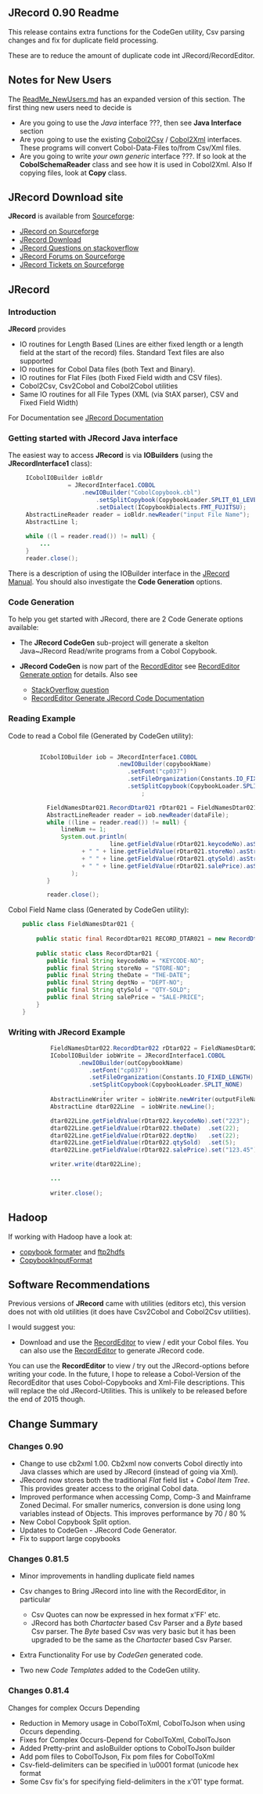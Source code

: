 ## JRecord 0.90 Readme
This release contains extra functions for the CodeGen utility,
Csv parsing changes and fix for duplicate field processing.

These are to reduce the amount of duplicate code int JRecord/RecordEditor.

## Notes for New Users
The [ReadMe_NewUsers.md](ReadMe_NewUsers.htm) has an expanded version of this section.
The first thing new users need to decide is

* Are you going to use the *Java* interface ???, then see **Java Interface** section
* Are you going to use the existing [Cobol2Csv](http://coboltocsv.sourceforge.net/wCbl2C02.htm) / [Cobol2Xml](http://coboltoxml.sourceforge.net/wCbl2X02.htm) interfaces. These programs will
convert Cobol-Data-Files to/from Csv/Xml files.
* Are you going to write *your own generic* interface ???. If so look at the **CobolSchemaReader** class
and see how it is used in Cobol2Xml. Also If copying files, look at **Copy** class.

## JRecord Download site

**JRecord** is available from [Sourceforge](https://sourceforge.net/projects/jrecord/):

* [JRecord on Sourceforge](https://sourceforge.net/projects/jrecord/)
* [JRecord Download](https://sourceforge.net/projects/jrecord/files/)
* [JRecord Questions on stackoverflow](https://stackoverflow.com/questions/tagged/jrecord)
* [JRecord Forums on Sourceforge](https://sourceforge.net/p/jrecord/discussion/)
* [JRecord Tickets on Sourceforge](https://sourceforge.net/p/jrecord/_list/tickets)

## JRecord

### Introduction

**JRecord** provides

* IO routines for Length Based (Lines are either fixed length or a length
field at the start of the record) files. Standard Text files are also supported
* IO routines for Cobol Data files (both Text and Binary).
* IO routines for Flat Files (both Fixed Field width and CSV files).
* Cobol2Csv, Csv2Cobol and Cobol2Cobol utilities
* Same IO routines for all File Types (XML (via StAX parser), CSV and Fixed Field Width) 

For Documentation see [JRecord Documentation](Docs/JRecordIntro.htm)

### Getting started with JRecord Java interface
The easiest way to access **JRecord** is via **IOBuilders** (using the **JRecordInterface1** class):

```java
     ICobolIOBuilder ioBldr 
                 = JRecordInterface1.COBOL
                     .newIOBuilder("CobolCopybook.cbl")
                         .setSplitCopybook(CopybookLoader.SPLIT_01_LEVEL)
                         .setDialect(ICopybookDialects.FMT_FUJITSU);
     AbstractLineReader reader = ioBldr.newReader("input File Name");
     AbstractLine l;
         
     while ((l = reader.read()) != null) {
         ...
     }
     reader.close();
```

There is a description of using the IOBuilder interface in the [JRecord Manual](Docs/JRecordIntro.htm#HDRIOBLDR"). You should also investigate
the **Code Generation** options.


### Code Generation
To help you get started with JRecord, there are 2 Code Generate options available:
 
* The **JRecord CodeGen** sub-project will generate a skelton Java~JRecord Read/write programs from a Cobol Copybook.
* **JRecord CodeGen** is now part of the [RecordEditor](https://sourceforge.net/projects/record-editor/)
see [RecordEditor Generate option](Docs/RecordEditorGenerate.htm) for details. Also see 

    * [StackOverflow question](https://stackoverflow.com/questions/46313332/how-do-you-generate-javajrecord-code-fror-a-cobol-copybook)
    * [RecordEditor Generate JRecord Code Documentation](http://record-editor.sourceforge.net/RecordEditorGenerate.htm)

### Reading Example

Code to read a Cobol file (Generated by CodeGen utility):

```java

         ICobolIOBuilder iob = JRecordInterface1.COBOL
                               .newIOBuilder(copybookName)
                                  .setFont("cp037")
                                  .setFileOrganization(Constants.IO_FIXED_LENGTH)
                                  .setSplitCopybook(CopybookLoader.SPLIT_NONE)
                                      ;  

           FieldNamesDtar021.RecordDtar021 rDtar021 = FieldNamesDtar021.RECORD_DTAR021;
           AbstractLineReader reader = iob.newReader(dataFile);
           while ((line = reader.read()) != null) {
               lineNum += 1;
               System.out.println(
                             line.getFieldValue(rDtar021.keycodeNo).asString()
                     + " " + line.getFieldValue(rDtar021.storeNo).asString()
                     + " " + line.getFieldValue(rDtar021.qtySold).asString()
                     + " " + line.getFieldValue(rDtar021.salePrice).asString()
                  );
           }

           reader.close();
```

Cobol Field Name class (Generated by CodeGen utility):

```java 
    public class FieldNamesDtar021 {
    
        public static final RecordDtar021 RECORD_DTAR021 = new RecordDtar021();
    
        public static class RecordDtar021 {
           public final String keycodeNo = "KEYCODE-NO";
           public final String storeNo = "STORE-NO";
           public final String theDate = "THE-DATE";
           public final String deptNo = "DEPT-NO";
           public final String qtySold = "QTY-SOLD";
           public final String salePrice = "SALE-PRICE";
        }
    }
```   

### Writing with JRecord Example

```java 
            FieldNamesDtar022.RecordDtar022 rDtar022 = FieldNamesDtar022.RECORD_DTAR022;
	        ICobolIOBuilder iobWrite = JRecordInterface1.COBOL
	                .newIOBuilder(outCopybookName)
	                   .setFont("cp037")
	                   .setFileOrganization(Constants.IO_FIXED_LENGTH)
	                   .setSplitCopybook(CopybookLoader.SPLIT_NONE)
	                       ;  
	        AbstractLineWriter writer = iobWrite.newWriter(outputFileName);
	        AbstractLine dtar022Line  = iobWrite.newLine();

            dtar022Line.getFieldValue(rDtar022.keycodeNo).set("223");
            dtar022Line.getFieldValue(rDtar022.theDate)  .set(22);
            dtar022Line.getFieldValue(rDtar022.deptNo)   .set(22);
            dtar022Line.getFieldValue(rDtar022.qtySold)  .set(5);
            dtar022Line.getFieldValue(rDtar022.salePrice).set("123.45");

            writer.write(dtar022Line);

            ...
            
            writer.close();
```

## Hadoop

If working with Hadoop have a look at:

* [copybook formater](https://github.com/gss2002/copybook_formatter) and [ftp2hdfs](https://github.com/gss2002/ftp2hdfs) 
* [CopybookInputFormat](https://github.com/tmalaska/CopybookInputFormat)

## Software Recommendations
Previous versions of **JRecord** came with utilities (editors etc), this version does not
with old utilities (it does have Csv2Cobol and Cobol2Csv utilities).

I would suggest you:
* Download and use the [RecordEditor](http://record-editor.sourceforge.net/) to view / edit your Cobol files.
You can also use the [RecordEditor](http://record-editor.sourceforge.net/) to generate JRecord code.

You can use the **RecordEditor** to view / try out the JRecord-options before writing your code.
In the future, I hope to release a Cobol-Version of the RecordEditor that uses Cobol-Copybooks and Xml-File
descriptions. This will replace the old JRecord-Utilities. This is unlikely to be released before the end of 2015 though.

##  Change Summary
     
### Changes 0.90

* Change to use cb2xml 1.00. Cb2xml now converts Cobol directly into Java classes which are used by JRecord (instead of going via Xml).
* JRecord now stores both the traditional *Flat* field list + *Cobol Item Tree*. This provides greater access to the original Cobol data.
* Improved performance when accessing Comp, Comp-3 and Mainframe Zoned Decimal. For smaller numerics, conversion is done using 
long variables instead of Objects. This improves performance by 70 / 80 %
* New Cobol Copybook Split option.
* Updates to CodeGen - JRecord Code Generator.
* Fix to support large copybooks

### Changes 0.81.5

* Minor improvements in handling duplicate field names
* Csv changes to Bring JRecord into line with the RecordEditor, in particular

    * Csv Quotes can now be expressed in hex format x'FF' etc.
    * JRecord has both *Chartacter* based Csv Parser and a *Byte* based  Csv parser.
      The *Byte* based  Csv was very basic but it has been upgraded to be the same as the  *Chartacter* based Csv Parser.

* Extra Functionality For use by *CodeGen* generated code. 
* Two new *Code Templates* added to the CodeGen utility.


### Changes 0.81.4

Changes for complex Occurs Depending

* Reduction in Memory usage in CobolToXml, CobolToJson when using Occurs depending.
* Fixes for Complex Occurs-Depend for CobolToXml, CobolToJson
* Added Pretty-print and asIoBuilder options to CobolToJson builder
* Add pom files to CobolToJson, Fix pom files for CobolToXml
* Csv-field-delimiters can be specified in \u0001 format (unicode hex format
* Some Csv fix's for specifying field-delimiters in the x'01' type format.

